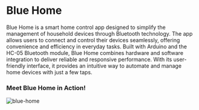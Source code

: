 # Blue Home
Blue Home is a smart home control app designed to simplify the management of household devices through Bluetooth technology. The app allows users to connect and control their devices seamlessly, offering convenience and efficiency in everyday tasks. Built with Arduino and the HC-05 Bluetooth module, Blue Home combines hardware and software integration to deliver reliable and responsive performance. With its user-friendly interface, it provides an intuitive way to automate and manage home devices with just a few taps.

### Meet Blue Home in Action!
![blue-home](https://github.com/user-attachments/assets/a871bb6d-dc5d-4359-a7c7-80d3f0136216)
